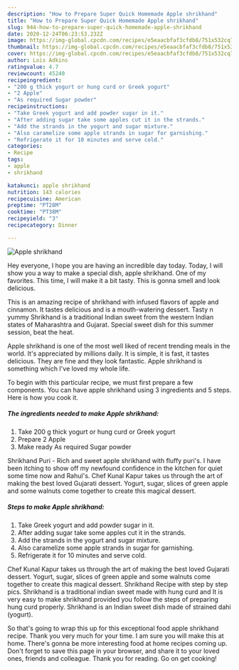 ```yaml
---
description: "How to Prepare Super Quick Homemade Apple shrikhand"
title: "How to Prepare Super Quick Homemade Apple shrikhand"
slug: 944-how-to-prepare-super-quick-homemade-apple-shrikhand
date: 2020-12-24T06:23:53.232Z
image: https://img-global.cpcdn.com/recipes/e5eaacbfaf3cfdb8/751x532cq70/apple-shrikhand-recipe-main-photo.jpg
thumbnail: https://img-global.cpcdn.com/recipes/e5eaacbfaf3cfdb8/751x532cq70/apple-shrikhand-recipe-main-photo.jpg
cover: https://img-global.cpcdn.com/recipes/e5eaacbfaf3cfdb8/751x532cq70/apple-shrikhand-recipe-main-photo.jpg
author: Lois Adkins
ratingvalue: 4.7
reviewcount: 45240
recipeingredient:
- "200 g thick yogurt or hung curd or Greek yogurt"
- "2 Apple"
- "As required Sugar powder"
recipeinstructions:
- "Take Greek yogurt and add powder sugar in it."
- "After adding sugar take some apples cut it in the strands."
- "Add the strands in the yogurt and sugar mixture."
- "Also caramelize some apple strands in sugar for garnishing."
- "Refrigerate it for 10 minutes and serve cold."
categories:
- Recipe
tags:
- apple
- shrikhand

katakunci: apple shrikhand 
nutrition: 143 calories
recipecuisine: American
preptime: "PT28M"
cooktime: "PT38M"
recipeyield: "3"
recipecategory: Dinner

---
```



![Apple shrikhand](https://img-global.cpcdn.com/recipes/e5eaacbfaf3cfdb8/751x532cq70/apple-shrikhand-recipe-main-photo.jpg)

Hey everyone, I hope you are having an incredible day today. Today, I will show you a way to make a special dish, apple shrikhand. One of my favorites. This time, I will make it a bit tasty. This is gonna smell and look delicious.

This is an amazing recipe of shrikhand with infused flavors of apple and cinnamon. It tastes delicious and is a mouth-watering dessert. Tasty n yummy Shrikhand is a traditional Indian sweet from the western Indian states of Maharashtra and Gujarat. Special sweet dish for this summer session, beat the heat.

Apple shrikhand is one of the most well liked of recent trending meals in the world. It's appreciated by millions daily. It is simple, it is fast, it tastes delicious. They are fine and they look fantastic. Apple shrikhand is something which I've loved my whole life.


To begin with this particular recipe, we must first prepare a few components. You can have apple shrikhand using 3 ingredients and 5 steps. Here is how you cook it.

<!--inarticleads1-->

##### The ingredients needed to make Apple shrikhand:

1. Take 200 g thick yogurt or hung curd or Greek yogurt
1. Prepare 2 Apple
1. Make ready As required Sugar powder


Shrikhand Puri - Rich and sweet apple shrikhand with fluffy puri&#39;s. I have been itching to show off my newfound confidence in the kitchen for quiet some time now and Rahul&#39;s. Chef Kunal Kapur takes us through the art of making the best loved Gujarati dessert. Yogurt, sugar, slices of green apple and some walnuts come together to create this magical dessert. 

<!--inarticleads2-->

##### Steps to make Apple shrikhand:

1. Take Greek yogurt and add powder sugar in it.
1. After adding sugar take some apples cut it in the strands.
1. Add the strands in the yogurt and sugar mixture.
1. Also caramelize some apple strands in sugar for garnishing.
1. Refrigerate it for 10 minutes and serve cold.


Chef Kunal Kapur takes us through the art of making the best loved Gujarati dessert. Yogurt, sugar, slices of green apple and some walnuts come together to create this magical dessert. Shrikhand Recipe with step by step pics. Shrikhand is a traditional indian sweet made with hung curd and It is very easy to make shrikhand provided you follow the steps of preparing hung curd properly. Shrikhand is an Indian sweet dish made of strained dahi (yogurt). 

So that's going to wrap this up for this exceptional food apple shrikhand recipe. Thank you very much for your time. I am sure you will make this at home. There's gonna be more interesting food at home recipes coming up. Don't forget to save this page in your browser, and share it to your loved ones, friends and colleague. Thank you for reading. Go on get cooking!
